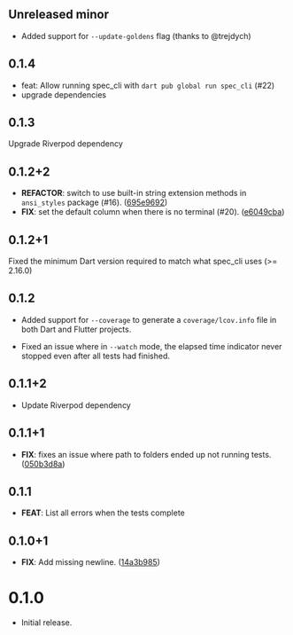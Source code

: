 ## Unreleased minor

- Added support for `--update-goldens` flag (thanks to @trejdych)

## 0.1.4

- feat: Allow running spec_cli with `dart pub global run spec_cli` (#22)
- upgrade dependencies

## 0.1.3

Upgrade Riverpod dependency

## 0.1.2+2

 - **REFACTOR**: switch to use built-in string extension methods in `ansi_styles` package (#16). ([695e9692](https://github.com/invertase/spec/commit/695e9692325ec8cd47e09216b8ea7e16f2e26187))
 - **FIX**: set the default column when there is no terminal (#20). ([e6049cba](https://github.com/invertase/spec/commit/e6049cba060ec61d452496c93c2f0cb347b41a9e))

## 0.1.2+1

Fixed the minimum Dart version required to match what spec_cli uses (>= 2.16.0)

## 0.1.2

- Added support for `--coverage` to generate a `coverage/lcov.info`
  file in both Dart and Flutter projects.

- Fixed an issue where in `--watch` mode, the elapsed time indicator
  never stopped even after all tests had finished.
 
## 0.1.1+2

 - Update Riverpod dependency

## 0.1.1+1

 - **FIX**: fixes an issue where path to folders ended up not running tests. ([050b3d8a](https://github.com/invertase/spec/commit/050b3d8a413d9b328110b7d2e9efadb8a2201a4a))

## 0.1.1

- **FEAT**: List all errors when the tests complete

## 0.1.0+1

 - **FIX**: Add missing newline. ([14a3b985](https://github.com/invertase/spec/commit/14a3b985b7ee2586ca3b5f1528ef05d22670f75c))

# 0.1.0

- Initial release.